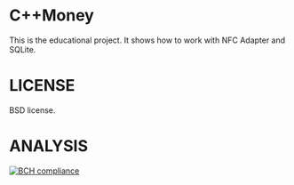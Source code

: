 # C++Money
This is the educational project. It shows how to work with NFC Adapter and SQLite. 
# LICENSE
BSD license.
# ANALYSIS
[![BCH compliance](https://bettercodehub.com/edge/badge/dariaemacs/C-plus-plusMoney?branch=master)](https://bettercodehub.com/)
